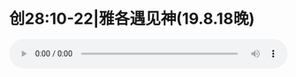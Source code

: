 # 创28:10-22|雅各遇见神(19.8.18晚)

<audio style="width: 100%;" preload="false" controls controlslist="nodownload"><source src="//cdn.wechat.edu.pl/audio/mp3/old/27607.mp3" type="audio/mpeg">Your browser does not support the audio element.</audio>


